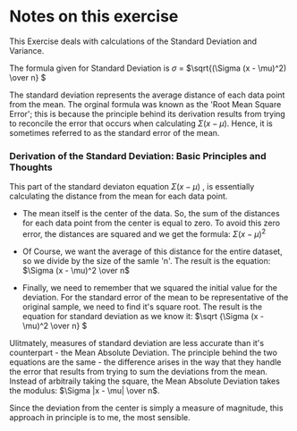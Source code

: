 # Notes on this exercise

This Exercise deals with calculations of the Standard Deviation and Variance.

The formula given for Standard Deviation is $\sigma$ = $\sqrt{(\Sigma (x - \mu)^2) \over n} $

The standard deviation represents the average distance of each data point from the mean. The orginal formula was known as the 'Root Mean Square Error'; this is because
the principle behind its derivation results from trying to reconcile the error that occurs when calculating $\Sigma (x - \mu)$. Hence, it is sometimes referred to as the
standard error of the mean.

### Derivation of the Standard Deviation: Basic Principles and Thoughts

This part of the standard deviaton equation $\Sigma (x - \mu)$ , is essentially calculating the distance from the mean for each data point.

* The mean itself is the center of the data. So, the sum of the distances for each data point from the center is equal to zero. To avoid this zero error, the distances
are squared and we get the formula: 
$\Sigma (x - \mu)^2$

* Of Course, we want the average of this distance for the entire dataset, so we divide by the size of the samle 'n'. The result is the equation: 
$\Sigma (x - \mu)^2 \over n$

* Finally, we need to remember that we squared the initial value for the deviation. For the standard error of the mean to be representative of the original sample, we
need to find it's square root. The result is the equation for standard deviation as we know it: 
$\sqrt {\Sigma (x - \mu)^2 \over n} $

Ulitmately, measures of standard deviation are less accurate than it's counterpart - the Mean Absolute Deviation. The principle behind the two equations are the same -
the difference arises in the way that they handle the error that results from trying to sum the deviations from the mean. Instead of arbitraily taking the square, the
Mean Absolute Deviation takes the modulus: $\Sigma |x - \mu| \over n$.

Since the deviation from the center is simply a measure of magnitude, this approach in principle is to me, the most sensible.


